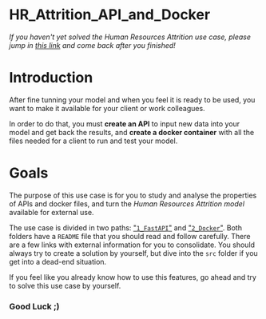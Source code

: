 # HR_Attrition_API_and_Docker

*If you haven't yet solved the Human Resources Attrition use case, please jump in [this link](https://github.com/BI4ALL/ml-usecase-classification-humanresourcesattrition) and come back after you finished!*

# Introduction
After fine tunning your model and when you feel it is ready to be used, you want to make it available for your client or work colleagues.

In order to do that, you must **create an API** to input new data into your model and get back the results, and **create a docker container** with all the files needed for a client to run and test your model.

# Goals

The purpose of this use case is for you to study and analyse the properties of APIs and docker files, and turn the *Human Resources Attrition model* available for external use.

The use case is divided in two paths: ["`1_FastAPI`"](https://github.com/lduarte-bi4all/HR_Attrition_API_and_Docker/tree/main/1_FastAPI) and ["`2_Docker`"](https://github.com/lduarte-bi4all/HR_Attrition_API_and_Docker/tree/main/2_Docker). Both folders have a `README` file that you should read and follow carefully. There are a few links with external information for you to consolidate. You should always try to create a solution by yourself, but dive into the `src` folder if you get into a dead-end situation.

If you feel like you already know how to use this features, go ahead and try to solve this use case by yourself.

### Good Luck ;)